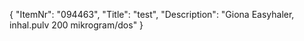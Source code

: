 {
  "ItemNr": "094463",
  "Title": "test",
  "Description": "Giona Easyhaler, inhal.pulv 200 mikrogram/dos"
}